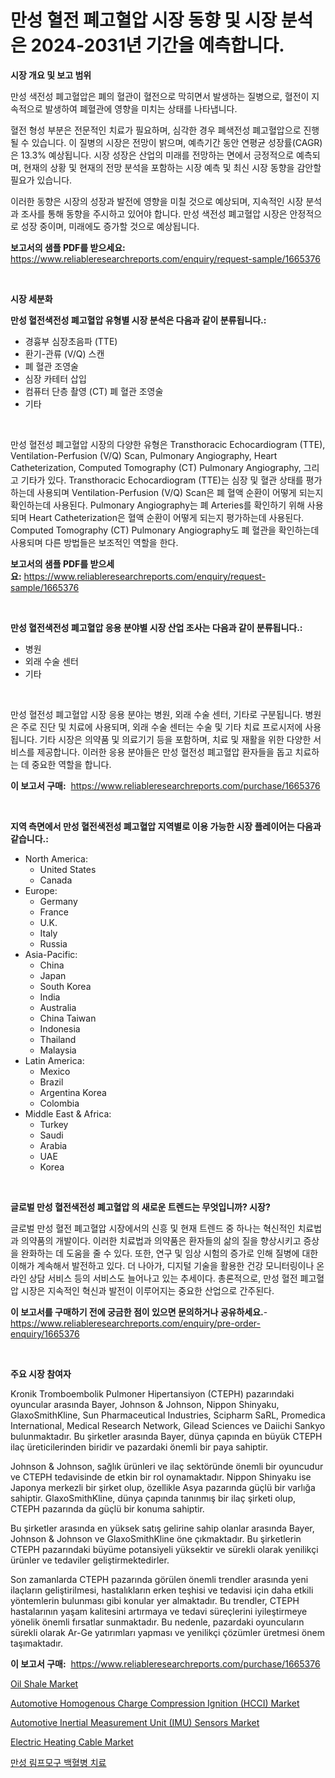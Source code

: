 <p><h1>만성 혈전 폐고혈압 시장 동향 및 시장 분석은 2024-2031년 기간을 예측합니다.</h1></p><p><strong>시장 개요 및 보고 범위</strong></p>
<p><p>만성 색전성 폐고혈압은 폐의 혈관이 혈전으로 막히면서 발생하는 질병으로, 혈전이 지속적으로 발생하여 폐혈관에 영향을 미치는 상태를 나타냅니다. </p><p>혈전 형성 부분은 전문적인 치료가 필요하며, 심각한 경우 폐색전성 폐고혈압으로 진행될 수 있습니다. 이 질병의 시장은 전망이 밝으며, 예측기간 동안 연평균 성장률(CAGR)은 13.3% 예상됩니다. 시장 성장은 산업의 미래를 전망하는 면에서 긍정적으로 예측되며, 현재의 상황 및 현재의 전망 분석을 포함하는 시장 예측 및 최신 시장 동향을 감안할 필요가 있습니다. </p><p>이러한 동향은 시장의 성장과 발전에 영향을 미칠 것으로 예상되며, 지속적인 시장 분석과 조사를 통해 동향을 주시하고 있어야 합니다. 만성 색전성 폐고혈압 시장은 안정적으로 성장 중이며, 미래에도 증가할 것으로 예상됩니다.</p></p>
<p><strong>보고서의 샘플 PDF를 받으세요:</strong> <a href="https://www.reliableresearchreports.com/enquiry/request-sample/1665376">https://www.reliableresearchreports.com/enquiry/request-sample/1665376</a></p>
<p>&nbsp;</p>
<p><strong>시장 세분화</strong></p>
<p><strong>만성 혈전색전성 폐고혈압 유형별 시장 분석은 다음과 같이 분류됩니다.:</strong></p>
<p><ul><li>경흉부 심장초음파 (TTE)</li><li>환기-관류 (V/Q) 스캔</li><li>폐 혈관 조영술</li><li>심장 카테터 삽입</li><li>컴퓨터 단층 촬영 (CT) 폐 혈관 조영술</li><li>기타</li></ul></p>
<p>&nbsp;</p>
<p><p>만성 혈전성 폐고혈압 시장의 다양한 유형은 Transthoracic Echocardiogram (TTE), Ventilation-Perfusion (V/Q) Scan, Pulmonary Angiography, Heart Catheterization, Computed Tomography (CT) Pulmonary Angiography, 그리고 기타가 있다. Transthoracic Echocardiogram (TTE)는 심장 및 혈관 상태를 평가하는데 사용되며 Ventilation-Perfusion (V/Q) Scan은 폐 혈액 순환이 어떻게 되는지 확인하는데 사용된다. Pulmonary Angiography는 폐 Arteries를 확인하기 위해 사용되며 Heart Catheterization은 혈액 순환이 어떻게 되는지 평가하는데 사용된다. Computed Tomography (CT) Pulmonary Angiography도 폐 혈관을 확인하는데 사용되며 다른 방법들은 보조적인 역할을 한다.</p></p>
<p><strong>보고서의 샘플 PDF를 받으세요:</strong>&nbsp;<a href="https://www.reliableresearchreports.com/enquiry/request-sample/1665376">https://www.reliableresearchreports.com/enquiry/request-sample/1665376</a></p>
<p>&nbsp;</p>
<p><strong> 만성 혈전색전성 폐고혈압 응용 분야별 시장 산업 조사는 다음과 같이 분류됩니다.:</strong></p>
<p><ul><li>병원</li><li>외래 수술 센터</li><li>기타</li></ul></p>
<p>&nbsp;</p>
<p><p>만성 혈전성 폐고혈압 시장 응용 분야는 병원, 외래 수술 센터, 기타로 구분됩니다. 병원은 주로 진단 및 치료에 사용되며, 외래 수술 센터는 수술 및 기타 치료 프로시저에 사용됩니다. 기타 시장은 의약품 및 의료기기 등을 포함하며, 치료 및 재활을 위한 다양한 서비스를 제공합니다. 이러한 응용 분야들은 만성 혈전성 폐고혈압 환자들을 돕고 치료하는 데 중요한 역할을 합니다.</p></p>
<p><strong>이 보고서 구매:</strong>&nbsp; <a href="https://www.reliableresearchreports.com/purchase/1665376">https://www.reliableresearchreports.com/purchase/1665376</a></p>
<p>&nbsp;</p>
<p><strong>지역 측면에서 만성 혈전색전성 폐고혈압 지역별로 이용 가능한 시장 플레이어는 다음과 같습니다.:</strong></p>
<p><ul>
    <li>
        North America:
        <ul>
            <li>United States</li>
            <li>Canada</li>
        </ul>
    </li>
    <li>
        Europe:
        <ul>
            <li>Germany</li>
            <li>France</li>
            <li>U.K.</li>
            <li>Italy</li>
            <li>Russia</li>
        </ul>
    </li>
    <li>
        Asia-Pacific:
        <ul>
            <li>China</li>
            <li>Japan</li>
            <li>South Korea</li>
            <li>India</li>
            <li>Australia</li>
            <li>China Taiwan</li>
            <li>Indonesia</li>
            <li>Thailand</li>
            <li>Malaysia</li>
        </ul>
    </li>
    <li>
        Latin America:
        <ul>
            <li>Mexico</li>
            <li>Brazil</li>
            <li>Argentina Korea</li>
            <li>Colombia</li>
        </ul>
    </li>
    <li>
        Middle East & Africa:
        <ul>
            <li>Turkey</li>
            <li>Saudi</li>
            <li>Arabia</li>
            <li>UAE</li>
            <li>Korea</li>
        </ul>
    </li>
    </ul></p>
<p>&nbsp;</p>
<p><strong>글로벌 만성 혈전색전성 폐고혈압 의 새로운 트렌드는 무엇입니까? 시장?</strong></p>
<p><p>글로벌 만성 혈전 폐고혈압 시장에서의 신흥 및 현재 트렌드 중 하나는 혁신적인 치료법과 의약품의 개발이다. 이러한 치료법과 의약품은 환자들의 삶의 질을 향상시키고 증상을 완화하는 데 도움을 줄 수 있다. 또한, 연구 및 임상 시험의 증가로 인해 질병에 대한 이해가 계속해서 발전하고 있다. 더 나아가, 디지털 기술을 활용한 건강 모니터링이나 온라인 상담 서비스 등의 서비스도 늘어나고 있는 추세이다. 총론적으로, 만성 혈전 폐고혈압 시장은 지속적인 혁신과 발전이 이루어지는 중요한 산업으로 간주된다.</p></p>
<p><strong>이 보고서를 구매하기 전에 궁금한 점이 있으면 문의하거나 공유하세요.</strong>- <a href="https://www.reliableresearchreports.com/enquiry/pre-order-enquiry/1665376">https://www.reliableresearchreports.com/enquiry/pre-order-enquiry/1665376</a></p>
<p>&nbsp;</p>
<p><strong>주요 시장 참여자</strong></p>
<p><p>Kronik Tromboembolik Pulmoner Hipertansiyon (CTEPH) pazarındaki oyuncular arasında Bayer, Johnson & Johnson, Nippon Shinyaku, GlaxoSmithKline, Sun Pharmaceutical Industries, Scipharm SaRL, Promedica International, Medical Research Network, Gilead Sciences ve Daiichi Sankyo bulunmaktadır. Bu şirketler arasında Bayer, dünya çapında en büyük CTEPH ilaç üreticilerinden biridir ve pazardaki önemli bir paya sahiptir.</p><p>Johnson & Johnson, sağlık ürünleri ve ilaç sektöründe önemli bir oyuncudur ve CTEPH tedavisinde de etkin bir rol oynamaktadır. Nippon Shinyaku ise Japonya merkezli bir şirket olup, özellikle Asya pazarında güçlü bir varlığa sahiptir. GlaxoSmithKline, dünya çapında tanınmış bir ilaç şirketi olup, CTEPH pazarında da güçlü bir konuma sahiptir.</p><p>Bu şirketler arasında en yüksek satış gelirine sahip olanlar arasında Bayer, Johnson & Johnson ve GlaxoSmithKline öne çıkmaktadır. Bu şirketlerin CTEPH pazarındaki büyüme potansiyeli yüksektir ve sürekli olarak yenilikçi ürünler ve tedaviler geliştirmektedirler.</p><p>Son zamanlarda CTEPH pazarında görülen önemli trendler arasında yeni ilaçların geliştirilmesi, hastalıkların erken teşhisi ve tedavisi için daha etkili yöntemlerin bulunması gibi konular yer almaktadır. Bu trendler, CTEPH hastalarının yaşam kalitesini artırmaya ve tedavi süreçlerini iyileştirmeye yönelik önemli fırsatlar sunmaktadır. Bu nedenle, pazardaki oyuncuların sürekli olarak Ar-Ge yatırımları yapması ve yenilikçi çözümler üretmesi önem taşımaktadır.</p></p>
<p><strong>이 보고서 구매:</strong>&nbsp;&nbsp;<a href="https://www.reliableresearchreports.com/purchase/1665376">https://www.reliableresearchreports.com/purchase/1665376</a></p>
<p><p><a href="https://github.com/timeliteaut/Market-Research-Report-List-2/blob/main/oil-shale-market.md">Oil Shale Market</a></p><p><a href="https://issuu.com/reportprime-2/docs/automotive-homogenous-charge-compression-ignition-">Automotive Homogenous Charge Compression Ignition (HCCI) Market</a></p><p><a href="https://issuu.com/reportprime-2/docs/automotive-inertial-measurement-unit-imu-sensors-m">Automotive Inertial Measurement Unit (IMU) Sensors Market</a></p><p><a href="https://github.com/bobicer/Market-Research-Report-List-2/blob/main/electric-heating-cable-market.md">Electric Heating Cable Market</a></p><p><a href="https://github.com/JonHarrtis67676y/Market-Research-Report-List-1/blob/main/506497114680.md">만성 림프모구 백혈병 치료</a></p></p>
